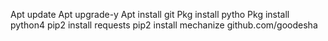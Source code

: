 Apt update
Apt upgrade-y
Apt install git
Pkg install pytho
Pkg install python4
pip2 install requests
pip2 install mechanize
github.com/goodesha
<!---
Goodesha/Goodesha is a ✨ special ✨ repository because its `README.md` (this file) appears on your GitHub profile.
You can click the Preview link to take a look at your changes.
--->
